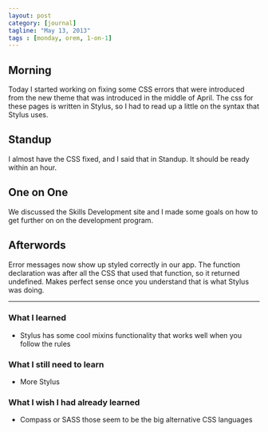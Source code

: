 ```yaml
---
layout: post
category: [journal]
tagline: "May 13, 2013"
tags : [monday, orem, 1-on-1]
---
```

## Morning
Today I started working on fixing some CSS errors that were introduced from the 
new theme that was introduced in the middle of April. The css for these pages is 
written in Stylus, so I had to read up a little on the syntax that Stylus uses.

## Standup
I almost have the CSS fixed, and I said that in Standup. It should be ready within 
an hour.

## One on One
We discussed the Skills Development site and I made some goals on how to get further 
on on the development program.

## Afterwords
Error messages now show up styled correctly in our app. The function declaration 
was after all the CSS that used that function, so it returned undefined. Makes 
perfect sense once you understand that is what Stylus was doing.

- - -

### What I learned
+ Stylus has some cool mixins functionality that works well when you follow the rules

### What I still need to learn
+ More Stylus

### What I wish I had already learned
+ Compass or SASS those seem to be the big alternative CSS languages